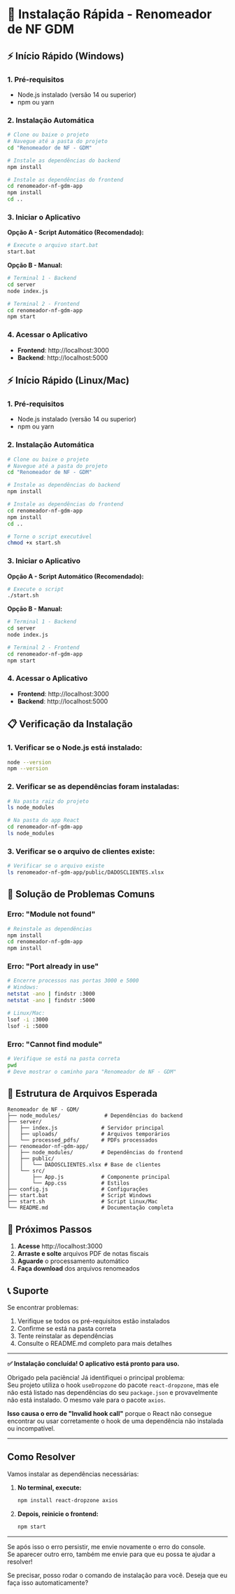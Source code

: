 # 🚀 Instalação Rápida - Renomeador de NF GDM

## ⚡ Início Rápido (Windows)

### 1. Pré-requisitos
- Node.js instalado (versão 14 ou superior)
- npm ou yarn

### 2. Instalação Automática
```bash
# Clone ou baixe o projeto
# Navegue até a pasta do projeto
cd "Renomeador de NF - GDM"

# Instale as dependências do backend
npm install

# Instale as dependências do frontend
cd renomeador-nf-gdm-app
npm install
cd ..
```

### 3. Iniciar o Aplicativo
**Opção A - Script Automático (Recomendado):**
```bash
# Execute o arquivo start.bat
start.bat
```

**Opção B - Manual:**
```bash
# Terminal 1 - Backend
cd server
node index.js

# Terminal 2 - Frontend
cd renomeador-nf-gdm-app
npm start
```

### 4. Acessar o Aplicativo
- **Frontend**: http://localhost:3000
- **Backend**: http://localhost:5000

## ⚡ Início Rápido (Linux/Mac)

### 1. Pré-requisitos
- Node.js instalado (versão 14 ou superior)
- npm ou yarn

### 2. Instalação Automática
```bash
# Clone ou baixe o projeto
# Navegue até a pasta do projeto
cd "Renomeador de NF - GDM"

# Instale as dependências do backend
npm install

# Instale as dependências do frontend
cd renomeador-nf-gdm-app
npm install
cd ..

# Torne o script executável
chmod +x start.sh
```

### 3. Iniciar o Aplicativo
**Opção A - Script Automático (Recomendado):**
```bash
# Execute o script
./start.sh
```

**Opção B - Manual:**
```bash
# Terminal 1 - Backend
cd server
node index.js

# Terminal 2 - Frontend
cd renomeador-nf-gdm-app
npm start
```

### 4. Acessar o Aplicativo
- **Frontend**: http://localhost:3000
- **Backend**: http://localhost:5000

## 📋 Verificação da Instalação

### 1. Verificar se o Node.js está instalado:
```bash
node --version
npm --version
```

### 2. Verificar se as dependências foram instaladas:
```bash
# Na pasta raiz do projeto
ls node_modules

# Na pasta do app React
cd renomeador-nf-gdm-app
ls node_modules
```

### 3. Verificar se o arquivo de clientes existe:
```bash
# Verificar se o arquivo existe
ls renomeador-nf-gdm-app/public/DADOSCLIENTES.xlsx
```

## 🔧 Solução de Problemas Comuns

### Erro: "Module not found"
```bash
# Reinstale as dependências
npm install
cd renomeador-nf-gdm-app
npm install
```

### Erro: "Port already in use"
```bash
# Encerre processos nas portas 3000 e 5000
# Windows:
netstat -ano | findstr :3000
netstat -ano | findstr :5000

# Linux/Mac:
lsof -i :3000
lsof -i :5000
```

### Erro: "Cannot find module"
```bash
# Verifique se está na pasta correta
pwd
# Deve mostrar o caminho para "Renomeador de NF - GDM"
```

## 📁 Estrutura de Arquivos Esperada

```
Renomeador de NF - GDM/
├── node_modules/              # Dependências do backend
├── server/
│   ├── index.js              # Servidor principal
│   ├── uploads/              # Arquivos temporários
│   └── processed_pdfs/       # PDFs processados
├── renomeador-nf-gdm-app/
│   ├── node_modules/         # Dependências do frontend
│   ├── public/
│   │   └── DADOSCLIENTES.xlsx # Base de clientes
│   └── src/
│       ├── App.js            # Componente principal
│       └── App.css           # Estilos
├── config.js                 # Configurações
├── start.bat                 # Script Windows
├── start.sh                  # Script Linux/Mac
└── README.md                 # Documentação completa
```

## 🎯 Próximos Passos

1. **Acesse** http://localhost:3000
2. **Arraste e solte** arquivos PDF de notas fiscais
3. **Aguarde** o processamento automático
4. **Faça download** dos arquivos renomeados

## 📞 Suporte

Se encontrar problemas:
1. Verifique se todos os pré-requisitos estão instalados
2. Confirme se está na pasta correta
3. Tente reinstalar as dependências
4. Consulte o README.md completo para mais detalhes

---

**✅ Instalação concluída! O aplicativo está pronto para uso.** 

Obrigado pela paciência! Já identifiquei o principal problema:  
Seu projeto utiliza o hook `useDropzone` do pacote `react-dropzone`, mas ele não está listado nas dependências do seu `package.json` e provavelmente não está instalado. O mesmo vale para o pacote `axios`.

**Isso causa o erro de "Invalid hook call"** porque o React não consegue encontrar ou usar corretamente o hook de uma dependência não instalada ou incompatível.

---

## Como Resolver

Vamos instalar as dependências necessárias:

1. **No terminal, execute:**
   ```sh
   npm install react-dropzone axios
   ```

2. **Depois, reinicie o frontend:**
   ```sh
   npm start
   ```

---

Se após isso o erro persistir, me envie novamente o erro do console.  
Se aparecer outro erro, também me envie para que eu possa te ajudar a resolver!

Se precisar, posso rodar o comando de instalação para você. Deseja que eu faça isso automaticamente? 